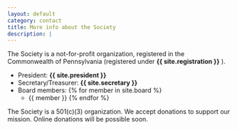 ```yaml
---
layout: default
category: contact
title: More info about the Society
description: |
---
```


The Society is a not-for-profit organization, registered in the Commonwealth of Pennsylvania (registered under **{{ site.registration }}** ). 

- President:  **{{ site.president }}**
- Secretary/Treasurer: **{{ site.secretary }}**
- Board members: 
{% for member in site.board %}
  - {{ member }}
{% endfor %}


The Society is a 501(c)(3) organization. We accept donations to support our mission. Online donations will be possible soon.